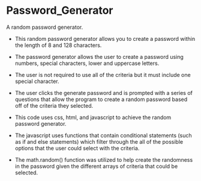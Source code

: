 # Password_Generator
A random password generator.

- This random password generator allows you to create a password within the length of 8 and 128 characters.

- The password generator allows the user to create a password using numbers, special characters, lower and uppercase letters.

- The user is not required to use all of the criteria but it must include one special character.

- The user clicks the generate password and is prompted with a series of questions that allow the program to create a random password based off of the criteria they selected.

- This code uses css, html, and javascript to achieve the random password generator.

- The javascript uses functions that contain conditional statements (such as if and else statements) which filter through the all of the possible options that the user could select with the criteria.

- The math.random() function was utilized to help create the randomness in the password given the different arrays of criteria that could be selected.

